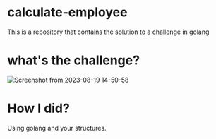 # calculate-employee
This is a repository that contains the solution to a challenge in golang

# what's the challenge?
![Screenshot from 2023-08-19 14-50-58](https://github.com/OlivIgor/calculate-employee/assets/44845389/99361e9b-2f94-48d5-9b29-d7cd42c56187)

# How I did?
Using golang and your structures. 

